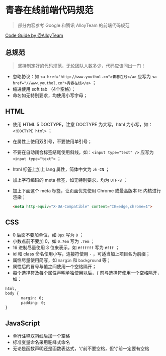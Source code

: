 # 青春在线前端代码规范

> 部分内容参考 Google 和腾讯 AlloyTeam 的前端代码规范

[Code Guide by @AlloyTeam](http://alloyteam.github.io/CodeGuide)

## 总规范

> 坚持制定好的代码规范，无论团队人数多少，代码应该同出一门！

* 忽略协议：如 `<a href="http://www.youthol.cn">青春在线</a>` 应写为 `<a href="//www.youthol.cn">青春在线</a>` ；
* 缩进使用 soft tab （4个空格）；
* 命名如无特别要求，均使用小写字母；

## HTML

* 使用 HTML 5 DOCTYPE，注意 DOCTYPE 为大写，html 为小写，如：`<!DOCTYPE html>` ；
* 在属性上使用双引号，不要使用单引号；
* 不要在自动闭合标签结尾使用斜线，如：`<input type="text" />` 应写为 `<input type="text">` ；
* html 标签上加上 lang 属性，简体中文为 `zh-CN` ；
* 加上字符编码的 meta 标签，如无特别要求，均为 `UTF-8` ；
* 加上下面这个 meta 标签，让页面优先使用 Chrome 或最高版本 IE 内核进行渲染；

   ```html
   <meta http-equiv="X-UA-Compatible" content="IE=edge,chrome=1">
   ```

## CSS

* 0 后面不要加单位，如 `0px` 写为 `0` ；
* 小数点前不要加 0，如 `0.7em` 写为 `.7em` ；
* 16 进制尽量使用 3 位来表示，如 `#ffffff` 写为 `#fff` ；
* id 和 class 命名使用小写，连接符使用 `-` ，可适当加上项目名为前缀；
* 属性尽量使用简写，如 `margin` 和 `background` 等；
* 属性后的冒号与值之间使用一个空格隔开；
* 每个选择符及每个属性声明单独使用以后，`{` 前与选择符使用一个空格隔开，如：
 ```html
 html,
body {
        margin: 0;
        padding: 0;
}
```

## JavaScript

* 单行注释双斜线后加一个空格
* 标准变量命名采用驼峰式命名
* 无论是函数声明还是函数表达式，'('前不要空格，但'{'前一定要有空格